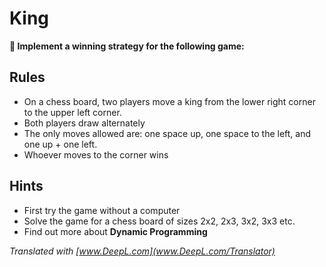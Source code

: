 
# King

**🎯 Implement a winning strategy for the following game:**

## Rules

* On a chess board, two players move a king from the lower right corner to the upper left corner.
* Both players draw alternately
* The only moves allowed are: one space up, one space to the left, and one up + one left.
* Whoever moves to the corner wins

## Hints

* First try the game without a computer
* Solve the game for a chess board of sizes 2x2, 2x3, 3x2, 3x3 etc.
* Find out more about **Dynamic Programming**

*Translated with [www.DeepL.com](www.DeepL.com/Translator)*

